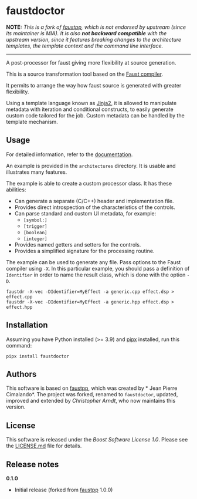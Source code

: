 # faustdoctor

**NOTE:** *This is a fork of [faustpp], which is not endorsed by upstream
(since its maintainer is MIA). It is also **not backward compatible** with the
upstream version, since it features breaking changes to the architecture
templates, the template context and the command line interface.*

---

A post-processor for faust giving more flexibility at source generation.

This is a source transformation tool based on the
[Faust compiler](https://faust.grame.fr/).

It permits to arrange the way how faust source is generated with greater
flexibility.

Using a template language known as [Jinja2], it is allowed to manipulate
metadata with iteration and conditional constructs, to easily generate custom
code tailored for the job. Custom metadata can be handled by the template
mechanism.


## Usage

For detailed information, refer to the [documentation].

An example is provided in the `architectures` directory. It is usable and
illustrates many features.

The example is able to create a custom processor class. It has these abilities:

- Can generate a separate (C/C++) header and implementation file.
- Provides direct introspection of the characteristics of the controls.
- Can parse standard and custom UI metadata, for example:
    * `[symbol:]`
    * `[trigger]`
    * `[boolean]`
    * `[integer]`
- Provides named getters and setters for the controls.
- Provides a simplified signature for the processing routine.

The example can be used to generate any file. Pass options to the Faust
compiler using `-X`. In this particular example, you should pass a definition
of `Identifier` in order to name the result class, which is done with the
option `-D`.

```con
faustdr -X-vec -DIdentifier=MyEffect -a generic.cpp effect.dsp > effect.cpp
faustdr -X-vec -DIdentifier=MyEffect -a generic.hpp effect.dsp > effect.hpp
```


## Installation

Assuming you have Python installed (>= 3.9) and [pipx] installed, run this
command:

```con
pipx install faustdoctor
```

## Authors

This software is based on [faustpp], which was created by * Jean Pierre
Cimalando*. The project was forked, renamed to `faustdoctor`, updated, improved
and extended by *Christopher Arndt*, who now maintains this version.


## License

This software is released under the *Boost Software License 1.0*. Please see
the [LICENSE.md](./LICENSE.md) file for details.


## Release notes

**0.1.0**

- Initial release (forked from [faustpp] 1.0.0)


[documentation]: https://spotlightkid.github.io/faustdoctor
[jinja2]: https://jinja.palletsprojects.com/
[faustpp]: https://github.com/jpcima/faustpp
[pipx]: https://pipx.pypa.io/
